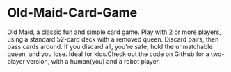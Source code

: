 # Old-Maid-Card-Game
Old Maid, a classic fun and simple card game. Play with 2 or more players, using a standard 52-card deck with a removed queen. Discard pairs, then pass cards around. If you discard all, you're safe; hold the unmatchable queen, and you lose. Ideal for kids.Check out the code on GitHub for a two-player version, with a human(you) and a robot player.
